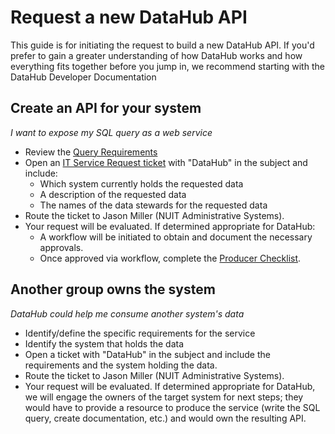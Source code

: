 # Request a new DataHub API

This guide is for initiating the request to build a new DataHub API. If you'd prefer to gain a greater understanding of how DataHub works and how everything fits together before you jump in, we recommend starting with the <a :href="$withBase('/DataHub_UserSetUpDoc.docx')" download>DataHub Developer Documentation</a>

## Create an API for your system
*I want to expose my SQL query as a web service*
- Review the [Query Requirements](./producers/queries.html)
- Open an [IT Service Request ticket](https://services.northwestern.edu/TDClient/30/Portal/Requests/TicketRequests/NewForm?ID=d5KoWKzQ5aA_&RequestorType=Service) with "DataHub" in the subject and include: 
  - Which system currently holds the requested data
  - A description of the requested data 
  - The names of the data stewards for the requested data
- Route the ticket to Jason Miller (NUIT Administrative Systems).
- Your request will be evaluated. If determined appropriate for DataHub:
  - A workflow will be initiated to obtain and document the necessary approvals.
  - Once approved via workflow, complete the [Producer Checklist](./producers/checklist.md). 

## Another group owns the system
*DataHub could help me consume another system's data*
- Identify/define the specific requirements for the service
- Identify the system that holds the data 
- Open a ticket with "DataHub" in the subject and include the requirements and the system holding the data.
- Route the ticket to Jason Miller (NUIT Administrative Systems).
- Your request will be evaluated. If determined appropriate for DataHub, we will engage the owners of the target system for next steps; they would have to provide a resource to produce the service (write the SQL query, create documentation, etc.) and would own the resulting API.
